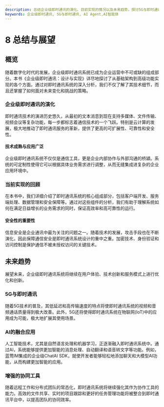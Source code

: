 ```yaml
---
description: 总结企业级即时通讯的演化、目前实现的情况以及未来趋势，探讨5G与即时通讯、AI的融合应用等，展望增强的协同工具和全平台无缝衔接。
keywords: 企业级即时通讯, 5G与即时通讯, AI Agent,AI智能体
---
```

# 8 总结与展望

## 概览
随着数字化时代的发展，企业级即时通讯系统已成为企业运营中不可或缺的组成部分。本书《企业级即时通讯：设计与实现》详尽地探讨了从基础架构到高级功能实现的各个方面。通过对即时通讯系统的深入分析，我们不仅了解了其技术细节，而且还掌握了如何面对未来变化和挑战的策略。

### 企业级即时通讯的演化
即时通讯技术的演进历史悠久，从最初的文本消息到现在支持多媒体、文件传输、视频会议等复杂功能，每一步都标志着通信技术的一个飞跃。特别是云计算的发展，极大地推动了即时通讯服务的革新，提供了更高的可扩展性、可靠性和安全性。

#### 技术成熟与应用广泛
企业级即时通讯系统不仅仅是通信工具，更是企业内部协作与外部沟通的桥潁。系统的可定制性使得它可以根据具体业务需求进行调整，从而无缝集成进复杂的企业应用环境中。

### 当前实现的回顾
在本书中，我们详细介绍了即时通讯系统的核心组成部分，包括客户端开发、服务端处理、数据管理和安全保障等。通过对这些组件的分析，我们有助于理解系统如何在满足日益增长的业务需求的同时，保证高效率和高可靠性的运行。

#### 安全性的重要性
信息安全是企业通讯中最为关注的问题之一。随着技术的发展，攻击手段也在不断演化，因此保障通信安全是即时通讯系统设计的重中之重。加密技术、身份验证和访问控制是保护通信不被未授权访问的关键技术。

## 未来趋势
展望未来，企业级即时通讯系统将继续在用户体验、技术创新和服务模式上进行优化和创新。

### 5G与即时通讯
随着5G技术的普及，其低延迟和高传输速度的特点将使即时通讯系统的视频和音频通话质量得到极大改善。此外，5G还将使得即时通讯系统在物联网(IoT)中的应用成为可能，极大地扩展其使用场景。

### AI的融合应用
人工智能技术，尤其是自然语言处理和机器学习，正逐渐融入即时通讯系统中。通过AI，系统能够提供更加智能的消息处理、自动翻译和语音转文字等功能。例如，蓝莺IM集成的企业级ChatAI SDK，就使开发者能够轻松地添加聊天和大模型AI功能，从而构建更加智能的应用。

### 增强的协同工具
随着远程工作和分布式团队的常态化，即时通讯系统将继续强化其作为协作工具的能力。高效的文件共享、实时的项目跟踪和更好的任务管理功能将被整合到即时通讯平台中，以提高团队的协同效率。